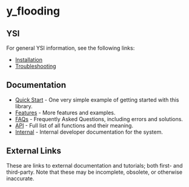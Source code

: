 # y_flooding



## YSI

For general YSI information, see the following links:

* [Installation](../installation.md)
* [Troubleshooting](../troubleshooting.md)

## Documentation

* [Quick Start](y_flooding/quick-start.md) - One very simple example of getting started with this library.
* [Features](y_flooding/features.md) - More features and examples.
* [FAQs](y_flooding/faqs.md) - Frequently Asked Questions, including errors and solutions.
* [API](y_flooding/api.md) - Full list of all functions and their meaning.
* [Internal](y_flooding/internal.md) - Internal developer documentation for the system.

## External Links

These are links to external documentation and tutorials; both first- and third-party.  Note that these may be incomplete, obsolete, or otherwise inaccurate.

